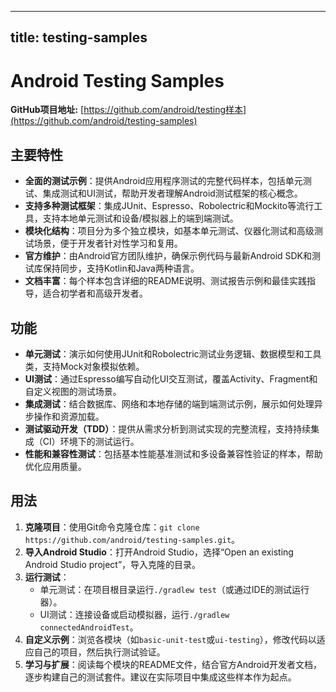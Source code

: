 
---
title: testing-samples
---

# Android Testing Samples

**GitHub项目地址:** [https://github.com/android/testing样本](https://github.com/android/testing-samples)

## 主要特性
- **全面的测试示例**：提供Android应用程序测试的完整代码样本，包括单元测试、集成测试和UI测试，帮助开发者理解Android测试框架的核心概念。
- **支持多种测试框架**：集成JUnit、Espresso、Robolectric和Mockito等流行工具，支持本地单元测试和设备/模拟器上的端到端测试。
- **模块化结构**：项目分为多个独立模块，如基本单元测试、仪器化测试和高级测试场景，便于开发者针对性学习和复用。
- **官方维护**：由Android官方团队维护，确保示例代码与最新Android SDK和测试库保持同步，支持Kotlin和Java两种语言。
- **文档丰富**：每个样本包含详细的README说明、测试报告示例和最佳实践指导，适合初学者和高级开发者。

## 功能
- **单元测试**：演示如何使用JUnit和Robolectric测试业务逻辑、数据模型和工具类，支持Mock对象模拟依赖。
- **UI测试**：通过Espresso编写自动化UI交互测试，覆盖Activity、Fragment和自定义视图的测试场景。
- **集成测试**：结合数据库、网络和本地存储的端到端测试示例，展示如何处理异步操作和资源加载。
- **测试驱动开发（TDD）**：提供从需求分析到测试实现的完整流程，支持持续集成（CI）环境下的测试运行。
- **性能和兼容性测试**：包括基本性能基准测试和多设备兼容性验证的样本，帮助优化应用质量。

## 用法
1. **克隆项目**：使用Git命令克隆仓库：`git clone https://github.com/android/testing-samples.git`。
2. **导入Android Studio**：打开Android Studio，选择“Open an existing Android Studio project”，导入克隆的目录。
3. **运行测试**：
   - 单元测试：在项目根目录运行`./gradlew test`（或通过IDE的测试运行器）。
   - UI测试：连接设备或启动模拟器，运行`./gradlew connectedAndroidTest`。
4. **自定义示例**：浏览各模块（如`basic-unit-test`或`ui-testing`），修改代码以适应自己的项目，然后执行测试验证。
5. **学习与扩展**：阅读每个模块的README文件，结合官方Android开发者文档，逐步构建自己的测试套件。建议在实际项目中集成这些样本作为起点。